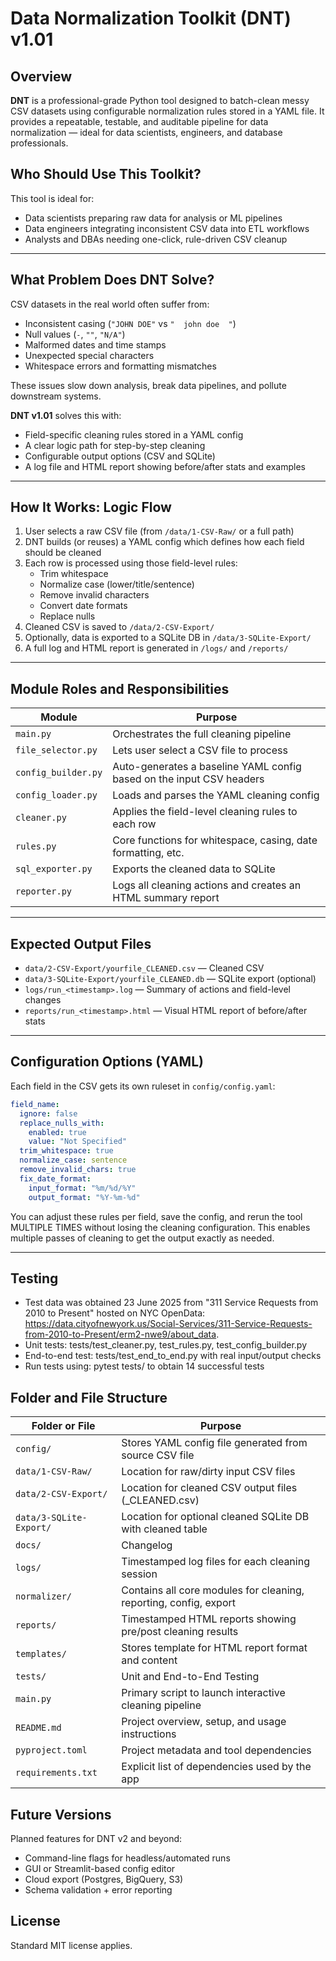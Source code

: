 # Data Normalization Toolkit (DNT) v1.01

## Overview
**DNT** is a professional-grade Python tool designed to batch-clean messy CSV datasets using configurable normalization rules stored in a YAML file. It provides a repeatable, testable, and auditable pipeline for data normalization — ideal for data scientists, engineers, and database professionals.

## Who Should Use This Toolkit?
This tool is ideal for:
- Data scientists preparing raw data for analysis or ML pipelines
- Data engineers integrating inconsistent CSV data into ETL workflows
- Analysts and DBAs needing one-click, rule-driven CSV cleanup

---

## What Problem Does DNT Solve?
CSV datasets in the real world often suffer from:
- Inconsistent casing (`"JOHN DOE"` vs `"  john doe  "`)
- Null values (`-`, `""`, `"N/A"`)
- Malformed dates and time stamps
- Unexpected special characters
- Whitespace errors and formatting mismatches

These issues slow down analysis, break data pipelines, and pollute downstream systems.

**DNT v1.01** solves this with:
- Field-specific cleaning rules stored in a YAML config
- A clear logic path for step-by-step cleaning
- Configurable output options (CSV and SQLite)
- A log file and HTML report showing before/after stats and examples

---

## How It Works: Logic Flow
1. User selects a raw CSV file (from `/data/1-CSV-Raw/` or a full path)
2. DNT builds (or reuses) a YAML config which defines how each field should be cleaned
3. Each row is processed using those field-level rules:
   - Trim whitespace
   - Normalize case (lower/title/sentence)
   - Remove invalid characters
   - Convert date formats
   - Replace nulls
4. Cleaned CSV is saved to `/data/2-CSV-Export/`
5. Optionally, data is exported to a SQLite DB in `/data/3-SQLite-Export/`
6. A full log and HTML report is generated in `/logs/` and `/reports/`

---

## Module Roles and Responsibilities
| Module                        | Purpose                                                              |
|-------------------------------|----------------------------------------------------------------------|
| `main.py`                     | Orchestrates the full cleaning pipeline                              |
| `file_selector.py`            | Lets user select a CSV file to process                               |
| `config_builder.py`           | Auto-generates a baseline YAML config based on the input CSV headers |
| `config_loader.py`            | Loads and parses the YAML cleaning config                            |
| `cleaner.py`                  | Applies the field-level cleaning rules to each row                   |
| `rules.py`                    | Core functions for whitespace, casing, date formatting, etc.         |
| `sql_exporter.py`             | Exports the cleaned data to SQLite                                   |
| `reporter.py`                 | Logs all cleaning actions and creates an HTML summary report         |

---

## Expected Output Files
- `data/2-CSV-Export/yourfile_CLEANED.csv` — Cleaned CSV
- `data/3-SQLite-Export/yourfile_CLEANED.db` — SQLite export (optional)
- `logs/run_<timestamp>.log` — Summary of actions and field-level changes
- `reports/run_<timestamp>.html` — Visual HTML report of before/after stats

---

## Configuration Options (YAML)
Each field in the CSV gets its own ruleset in `config/config.yaml`:
```yaml
field_name:
  ignore: false
  replace_nulls_with:
    enabled: true
    value: "Not Specified"
  trim_whitespace: true
  normalize_case: sentence
  remove_invalid_chars: true
  fix_date_format:
    input_format: "%m/%d/%Y"
    output_format: "%Y-%m-%d"
```

You can adjust these rules per field, save the config, and rerun the tool MULTIPLE TIMES without losing the cleaning configuration.  This enables multiple passes of cleaning to get the output exactly as needed.

---

## Testing
- Test data was obtained 23 June 2025 from "311 Service Requests from 2010 to Present" hosted on NYC OpenData: https://data.cityofnewyork.us/Social-Services/311-Service-Requests-from-2010-to-Present/erm2-nwe9/about_data.
- Unit tests: tests/test_cleaner.py, test_rules.py, test_config_builder.py
- End-to-end test: tests/test_end_to_end.py with real input/output checks
- Run tests using: pytest tests/ to obtain 14 successful tests

## Folder and File Structure
| Folder or File                | Purpose                                                              |
|-------------------------------|----------------------------------------------------------------------|
| `config/`                     | Stores YAML config file generated from source CSV file               |
| `data/1-CSV-Raw/`             | Location for raw/dirty input CSV files                               |
| `data/2-CSV-Export/`          | Location for cleaned CSV output files (_CLEANED.csv)                 |
| `data/3-SQLite-Export/`       | Location for optional cleaned SQLite DB with cleaned table           |
| `docs/`                       | Changelog                                                            |
| `logs/`                       | Timestamped log files for each cleaning session                      |
| `normalizer/`                 | Contains all core modules for cleaning, reporting, config, export    |
| `reports/`                    | Timestamped HTML reports showing pre/post cleaning results           |
| `templates/`                  | Stores template for HTML report format and content                   |
| `tests/`                      | Unit and End-to-End Testing                                          |
| `main.py`                     | Primary script to launch interactive cleaning pipeline               |
| `README.md`                   | Project overview, setup, and usage instructions                      |
| `pyproject.toml`              | Project metadata and tool dependencies                               |
| `requirements.txt`            | Explicit list of dependencies used by the app                        |

## Future Versions
Planned features for DNT v2 and beyond:
- Command-line flags for headless/automated runs
- GUI or Streamlit-based config editor
- Cloud export (Postgres, BigQuery, S3)
- Schema validation + error reporting

## License
Standard MIT license applies.